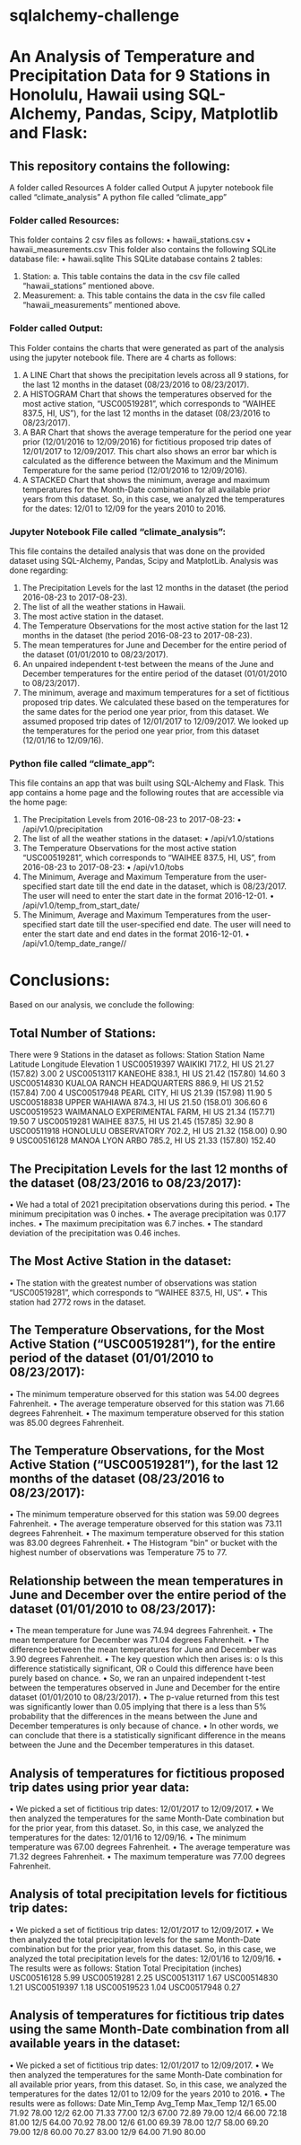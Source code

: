# sqlalchemy-challenge

# An Analysis of Temperature and Precipitation Data for 9 Stations in Honolulu, Hawaii using SQL-Alchemy, Pandas, Scipy, Matplotlib and Flask:

## This repository contains the following:
A folder called Resources
A folder called Output
A jupyter notebook file called “climate_analysis”
A python file called “climate_app”

### Folder called Resources:
This folder contains 2 csv files as follows:
•	hawaii_stations.csv
•	hawaii_measurements.csv
This folder also contains the following SQLite database file:
•	hawaii.sqlite
This SQLite database contains 2 tables:
1.	Station:
a.	This table contains the data in the csv file called “hawaii_stations” mentioned above.
2.	Measurement: 
a.	This table contains the data in the csv file called “hawaii_measurements” mentioned above. 

### Folder called Output:
This Folder contains the charts that were generated as part of the analysis using the jupyter notebook file. There are 4 charts as follows:
1.	A LINE Chart that shows the precipitation levels across all 9 stations, for the last 12 months in the dataset (08/23/2016 to 08/23/2017).
2.	A HISTOGRAM Chart that shows the temperatures observed for the most active station, “USC00519281”, which corresponds to “WAIHEE 837.5, HI, US”), for  the last 12 months in the dataset (08/23/2016 to 08/23/2017).
3.	A BAR Chart that shows the average temperature for the period one year prior (12/01/2016 to 12/09/2016) for fictitious proposed trip dates of 12/01/2017 to 12/09/2017. This chart also shows an error bar which is calculated as the difference between the Maximum and the Minimum Temperature for the same period (12/01/2016 to 12/09/2016).
4.	A STACKED Chart that shows the minimum, average and maximum temperatures for the Month-Date combination for all available prior years from this dataset. So, in this case, we analyzed the temperatures for the dates: 12/01 to 12/09 for the years 2010 to 2016.

### Jupyter Notebook File called “climate_analysis”:
This file contains the detailed analysis that was done on the provided dataset using SQL-Alchemy, Pandas, Scipy and MatplotLib. Analysis was done regarding:
1)	The Precipitation Levels for the last 12 months in the dataset (the period 2016-08-23 to 2017-08-23).
2)	The list of all the weather stations in Hawaii.
3)	The most active station in the dataset.
4)	The Temperature Observations for the most active station for the last 12 months in the dataset (the period 2016-08-23 to 2017-08-23).
5)	The mean temperatures for June and December for the entire period of the dataset (01/01/2010 to 08/23/2017).
6)	An unpaired independent t-test between the means of the June and December temperatures for the entire period of the dataset (01/01/2010 to 08/23/2017). 
7)	The minimum, average and maximum temperatures for a set of fictitious proposed trip dates. We calculated these based on the temperatures for the same dates for the period one year prior, from this dataset. We assumed proposed trip dates of 12/01/2017 to 12/09/2017. We looked up the temperatures for the period one year prior, from this dataset (12/01/16 to 12/09/16). 

### Python file called “climate_app”:
This file contains an app that was built using SQL-Alchemy and Flask.
This app contains a home page and the following routes that are accessible via the home page:
1)	The Precipitation Levels from 2016-08-23 to 2017-08-23:
•	/api/v1.0/precipitation 
2)	The list of all the weather stations in the dataset:
•	/api/v1.0/stations
3)	The Temperature Observations for the most active station “USC00519281”, which corresponds to “WAIHEE 837.5, HI, US”, from 2016-08-23 to 2017-08-23:
•	/api/v1.0/tobs
4)	The Minimum, Average and Maximum Temperature from the user-specified start date till the end date in the dataset, which is 08/23/2017. The user will need to enter the start date in the format 2016-12-01.
•	/api/v1.0/temp_from_start_date/
5)	The Minimum, Average and Maximum Temperatures from the user-specified start date till the user-specified end date. The user will need to enter the start date and end dates in the format 2016-12-01.
•	/api/v1.0/temp_date_range//

# Conclusions:
Based on our analysis, we conclude the following:

## Total Number of Stations:
There were 9 Stations in the dataset as follows:
	Station	    Station Name	                          Latitude	Longitude	  Elevation
1	USC00519397	WAIKIKI  717.2, HI US	                  21.27 	  (157.82)	  3.00
2	USC00513117	KANEOHE 838.1, HI US	                  21.42 	  (157.80)	  14.60
3	USC00514830	KUALOA RANCH HEADQUARTERS 886.9, HI US	21.52 	  (157.84)	  7.00
4	USC00517948	PEARL CITY, HI US	                      21.39 	  (157.98)	  11.90
5	USC00518838	UPPER WAHIAWA 874.3, HI US	            21.50 	  (158.01)	  306.60
6	USC00519523	WAIMANALO EXPERIMENTAL FARM, HI US	    21.34 	  (157.71)	  19.50
7	USC00519281	WAIHEE 837.5, HI US	                    21.45 	  (157.85)	  32.90
8	USC00511918	HONOLULU OBSERVATORY 702.2, HI US	      21.32 	  (158.00)	  0.90
9	USC00516128	MANOA LYON ARBO 785.2, HI US	          21.33 	  (157.80)	  152.40

## The Precipitation Levels for the last 12 months of the dataset (08/23/2016 to 08/23/2017):
•	We had a total of 2021 precipitation observations during this period.
•	The minimum precipitation was 0 inches.
•	The average precipitation was 0.177 inches.
•	The maximum precipitation was 6.7 inches.
•	The standard deviation of the precipitation was 0.46 inches.

## The Most Active Station in the dataset:
•	The station with the greatest number of observations was station “USC00519281”, which corresponds to “WAIHEE 837.5, HI, US”. 
•	This station had 2772 rows in the dataset. 

## The Temperature Observations, for the Most Active Station (“USC00519281”), for the entire period of the dataset (01/01/2010 to 08/23/2017):
•	The minimum temperature observed for this station was 54.00 degrees Fahrenheit.
•	The average temperature observed for this station was 71.66 degrees Fahrenheit.
•	The maximum temperature observed for this station was 85.00 degrees Fahrenheit.

## The Temperature Observations, for the Most Active Station (“USC00519281”), for the last 12 months of the dataset (08/23/2016 to 08/23/2017):
•	The minimum temperature observed for this station was 59.00 degrees Fahrenheit.
•	The average temperature observed for this station was 73.11 degrees Fahrenheit.
•	The maximum temperature observed for this station was 83.00 degrees Fahrenheit.
•	The Histogram "bin" or bucket with the highest number of observations was Temperature 75 to 77.

## Relationship between the mean temperatures in June and December over the entire period of the dataset (01/01/2010 to 08/23/2017): 
•	The mean temperature for June was 74.94 degrees Fahrenheit.
•	The mean temperature for December was 71.04 degrees Fahrenheit. 
•	The difference between the mean temperatures for June and December was 3.90 degrees Fahrenheit. 
•	The key question which then arises is:
o	Is this difference statistically significant, OR
o	Could this difference have been purely based on chance.
•	So, we ran an unpaired independent t-test between the temperatures observed in June and December for the entire dataset (01/01/2010 to 08/23/2017). 
•	The p-value returned from this test was significantly lower than 0.05 implying that there is a less than 5% probability that the differences in the means between the June and December temperatures is only because of chance. 
•	In other words, we can conclude that there is a statistically significant difference in the means between the June and the December temperatures in this dataset.

## Analysis of temperatures for fictitious proposed trip dates using prior year data: 
•	We picked a set of fictitious trip dates: 12/01/2017 to 12/09/2017.
•	We then analyzed the temperatures for the same Month-Date combination but for the prior year, from this dataset. So, in this case, we analyzed the temperatures for the dates: 12/01/16 to 12/09/16.
•	The minimum temperature was 67.00 degrees Fahrenheit.
•	The average temperature was 71.32 degrees Fahrenheit.
•	The maximum temperature was 77.00 degrees Fahrenheit.

## Analysis of total precipitation levels for fictitious trip dates: 
•	We picked a set of fictitious trip dates: 12/01/2017 to 12/09/2017.
•	We then analyzed the total precipitation levels for the same Month-Date combination but for the prior year, from this dataset. So, in this case, we analyzed the total precipitation levels for the dates: 12/01/16 to 12/09/16.
•	The results were as follows:
Station 	    Total Precipitation (inches)
USC00516128	  5.99
USC00519281	  2.25
USC00513117	  1.67
USC00514830	  1.21
USC00519397	  1.18
USC00519523	  1.04
USC00517948	  0.27

## Analysis of temperatures for fictitious trip dates using the same Month-Date combination from all available years in the dataset: 
•	We picked a set of fictitious trip dates: 12/01/2017 to 12/09/2017.
•	We then analyzed the temperatures for the same Month-Date combination for all available prior years, from this dataset. So, in this case, we analyzed the temperatures for the dates 12/01 to 12/09 for the years 2010 to 2016.
•	The results were as follows:
Date	  Min_Temp	  Avg_Temp	  Max_Temp
12/1	  65.00 	    71.92 	    78.00 
12/2	  62.00 	    71.33 	    77.00 
12/3	  67.00 	    72.89 	    79.00 
12/4	  66.00 	    72.18 	    81.00 
12/5	  64.00 	    70.92 	    78.00 
12/6	  61.00 	    69.39 	    78.00 
12/7	  58.00 	    69.20 	    79.00 
12/8	  60.00 	    70.27 	    83.00 
12/9	  64.00 	    71.90 	    80.00 


